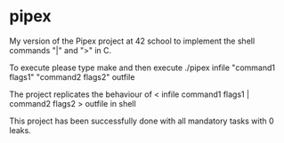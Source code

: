 # pipex

My version of the Pipex project at 42 school to implement the shell commands "|" and ">" in C.

To execute please type make and then execute ./pipex infile "command1 flags1" "command2 flags2" outfile

The project replicates the behaviour of < infile command1 flags1 | command2 flags2 > outfile in shell

This project has been successfully done with all mandatory tasks with 0 leaks.
